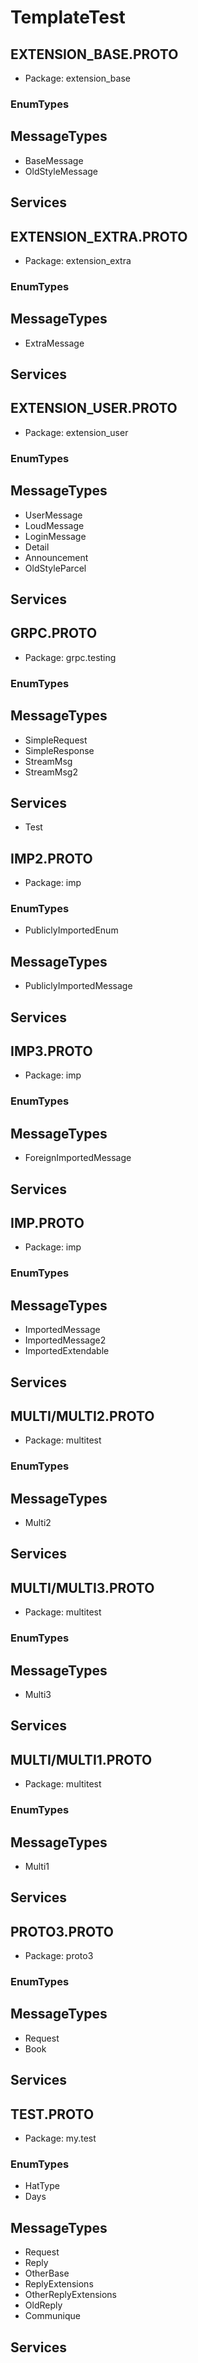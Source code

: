 # TemplateTest


## EXTENSION_BASE.PROTO

- Package: extension_base

### EnumTypes



## MessageTypes

- BaseMessage
- OldStyleMessage


## Services



## EXTENSION_EXTRA.PROTO

- Package: extension_extra

### EnumTypes



## MessageTypes

- ExtraMessage


## Services



## EXTENSION_USER.PROTO

- Package: extension_user

### EnumTypes



## MessageTypes

- UserMessage
- LoudMessage
- LoginMessage
- Detail
- Announcement
- OldStyleParcel


## Services



## GRPC.PROTO

- Package: grpc.testing

### EnumTypes



## MessageTypes

- SimpleRequest
- SimpleResponse
- StreamMsg
- StreamMsg2


## Services

- Test


## IMP2.PROTO

- Package: imp

### EnumTypes

- PubliclyImportedEnum


## MessageTypes

- PubliclyImportedMessage


## Services



## IMP3.PROTO

- Package: imp

### EnumTypes



## MessageTypes

- ForeignImportedMessage


## Services



## IMP.PROTO

- Package: imp

### EnumTypes



## MessageTypes

- ImportedMessage
- ImportedMessage2
- ImportedExtendable


## Services



## MULTI/MULTI2.PROTO

- Package: multitest

### EnumTypes



## MessageTypes

- Multi2


## Services



## MULTI/MULTI3.PROTO

- Package: multitest

### EnumTypes



## MessageTypes

- Multi3


## Services



## MULTI/MULTI1.PROTO

- Package: multitest

### EnumTypes



## MessageTypes

- Multi1


## Services



## PROTO3.PROTO

- Package: proto3

### EnumTypes



## MessageTypes

- Request
- Book


## Services



## TEST.PROTO

- Package: my.test

### EnumTypes

- HatType
- Days


## MessageTypes

- Request
- Reply
- OtherBase
- ReplyExtensions
- OtherReplyExtensions
- OldReply
- Communique


## Services




